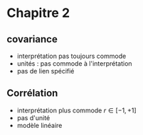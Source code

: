 # Chapitre 2

## covariance 

- interprétation pas toujours commode 
- unités : pas commode à l'interprétation
- pas de lien spécifié

## Corrélation

- interprétation plus commode $r \in [-1,+1]$
- pas d'unité
- modèle linéaire

